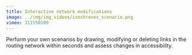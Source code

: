 ```yaml
---
title: Interactive network modifications
image: ../img/img_videos/isochrones_scenario.png
vimeo: 311550100
---
```


Perform your own scenarios by drawing, modifying or deleting links in the routing network within seconds and assess changes in accessibility.
